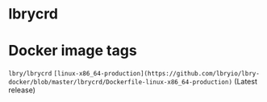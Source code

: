 # lbrycrd
# Docker image tags
`lbry/lbrycrd`
`[linux-x86_64-production](https://github.com/lbryio/lbry-docker/blob/master/lbrycrd/Dockerfile-linux-x86_64-production)` (Latest release)
